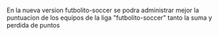En la nueva version futbolito-soccer se podra administrar mejor la puntuacion de los equipos de la liga "futbolito-soccer" tanto la suma y perdida de puntos